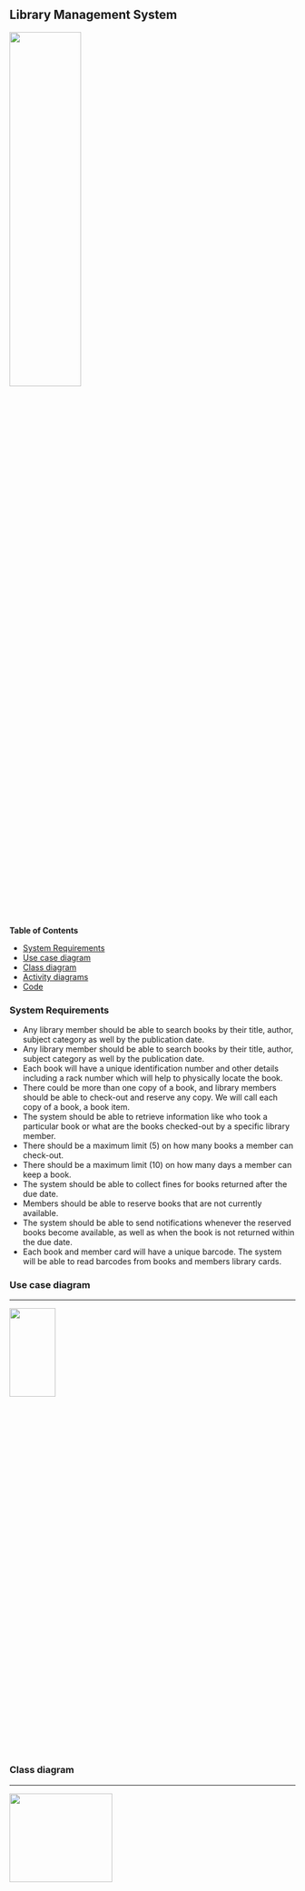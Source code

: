 ## Library Management System

<img src="https://github.com/piyushmani/object-oriented-design-python/blob/a426c5935d670b7df8bb1b45a42d34474fb0abf2/Library%20Management%20System/images/library.png" width="50%" height="40%">

**Table of Contents**

- [System Requirements](https://github.com/hillaryfraley/jobbriefings#purpose)
- [Use case diagram](https://github.com/hillaryfraley/jobbriefings#scope)
- [Class diagram](https://github.com/hillaryfraley/jobbriefings#work-practice)
- [Activity diagrams](https://github.com/hillaryfraley/jobbriefings#daily-briefing)
- [Code](https://github.com/hillaryfraley/jobbriefings#daily-briefing)

### System Requirements

- Any library member should be able to search books by their title, author, subject category as well by the publication date.
- Any library member should be able to search books by their title, author, subject category as well by the publication date.
- Each book will have a unique identification number and other details including a rack number which will help to physically locate the book.
- There could be more than one copy of a book, and library members should be able to check-out and reserve any copy. We will call each copy of a book, a book item.
- The system should be able to retrieve information like who took a particular book or what are the books checked-out by a specific library member.
- There should be a maximum limit (5) on how many books a member can check-out.
- There should be a maximum limit (10) on how many days a member can keep a book.
- The system should be able to collect fines for books returned after the due date.
- Members should be able to reserve books that are not currently available.
- The system should be able to send notifications whenever the reserved books become available, as well as when the book is not returned within the due date.
- Each book and member card will have a unique barcode. The system will be able to read barcodes from books and members library cards.

### Use case diagram
------------
<img src="https://github.com/piyushmani/object-oriented-design-python/blob/f7e3d15691bad10da22988c750d75347172cd4e3/Library%20Management%20System/images/Uml_Diagram%20(3).svg" width="40%" height="20%">


### Class diagram
------------

<img src="https://github.com/piyushmani/object-oriented-design-python/blob/97c102a4bc2aa0c31c1ebfa002ed49eb42f140a3/Library%20Management%20System/images/class_diagram.svg" width="60%" height="20%">

### Activity diagrams
------------

####  Book checkout 
```mermaid
%%{init: { "theme": "forest","flowchart": {"nodeSpacing":10, "rankSpacing":20,"curve": "basic","useMaxWidth":true}} }%%
flowchart TD
    A[Start] --> B
    B(Member scan their library card) --> C
    C(Scan barcode of book) --> D
    D{{Checks if book can be issued or not ??}}
    E{{ Checks numner of book  issued  to the member}}
    F{{Checks if book has been reserved by any other member ??}}
    G[Create book checkout transaction]
    H[Update Book status to Loaned]
    I[Increment book issued to the member]
    J[Mark reservation completed that member has made against this book]
    K[Show success message]
    D -->|No| Y 
    D -->|Yes| E
    E -->|max quato Excedded|Y 
    E -->|else| F
    F -->|Yes | Y 
    F -->|No| G -->H -->I -->J -->K-->Z
    Y[Show error message]
    Z[End]
    Y -->Z 
```
#### Return a book
```mermaid
%%{init: { "theme": "forest","flowchart": {"nodeSpacing":10, "rankSpacing":20,"curve": "basic","useMaxWidth":true}} }%%
flowchart TD
    A[Start] --> B
    B(Member scan barcode of the book) --> C
    C(System fetches book`s details ) --> D
    D{{System checks if book is being returned within the due date ??}}
    E(Calculate fine)
    F(Create transaction for the fine collection)
    G(Collect fine)
    H{{ System decrements the number of book issued to the member}}
    I{{System checks if book is reserved by any member ??}}
    J(System update the status of the book to reserved)
    K(System update the status of the book to available)
    L(system sends notification to the member who has reserved the book about the availibilty of the book)
    Z(End)
    D -->|No| E
    D --> |Yes| H
    E -->F-->G-->H
    H -->I
    I -->|No| K -->Z
    I -->|Yes|J
    J  -->L -->Z
```
#### Renew a book
```mermaid
%%{init: { "theme": "forest","flowchart": {"nodeSpacing":10, "rankSpacing":20,"curve": "basic","useMaxWidth":true}} }%%
flowchart TD
    A[Start] 
    B(Member scans their library card through barcode reade) 
    C(Member scans barcode of the book and selects to renew the book)
    D(System fetches book`s details ) 
    E{{Check if the book has been returned within due date ??}}
    F[Calculate fine]
    G[Create transactionyes for fine collection]
    H[Collect fine]
    I[ Check if the book has been reserved by any other member ??]
    J[Show error message that the book can't be issued]
    K[Update the status of the book to 'Reserved']
    L[Create book checkout transaction with new due date]
    M[Send notification to thee member who has reserved the book that the book has become available]
    Z(End)

    A-->B-->C-->D-->E
    E --> |No| F -->G-->H-->I
    E --> |Yes| I
    I -->|yes| J-->K-->M-->Z
    I-->|No|L-->Z
```

### Code

------------



 Below is the code for book checkout, book return and book renew.
 
 > ***Note => In below code the database implementation and payment implementation are skiped.***
 
 ###### Enums and Constants
 
 
 ```python
from abc import ABC
from enum import Enum
from dataclasses import dataclass

class BookFormat(Enum):
    HARDCOVER, PAPERBACK, AUDIO_BOOK, EBOOK, NEWSPAPER, MAGAZINE, JOURNAL = 1, 2, 3, 4, 5, 6, 7

class BookStatus(Enum):
    AVAILABLE, RESERVED, LOANED, LOST = 1, 2, 3, 4

class ReservationStatus(Enum):
    WAITING, PENDING, CANCELED, NONE = 1, 2, 3, 4

class AccountStatus(Enum):
    ACTIVE, CLOSED, CANCELED, BLACKLISTED, NONE = 1, 2, 3, 4, 5

@dataclass
class Address:
    street_address: str 
    city: str
    state: str
    zip_code: int
    country: str   

@dataclass
class Person(ABC):
    name: str 
    address: Address
    email: str
    phone: str  

@dataclass
class Constants:
    MAX_BOOKS_ISSUED_TO_A_USER: int = 5
    MAX_LENDING_DAYS: int = 10
    
```
###### Rack, Book and BookItem

```python
from abc import ABC
from dataclasses import dataclass
import datetime

@dataclass
class Rack:
    number:int 
    location_identifie: str
    
@dataclass
class Book(ABC):
    ISBN: str 
    title: str 
    subject: str 
    publisher: str
    language: str 
    number_of_pages: int 
    authors: list[str]

@dataclass
class BookItem(Book):
    barcode: str 
    is_reference_only: str
    borrowed: bool
    due_date: datetime.date
    price : float 
    status: BookStatus
    date_of_purchase: datetime.date
    publication_date: datetime.date
    placed_at: Rack
```




